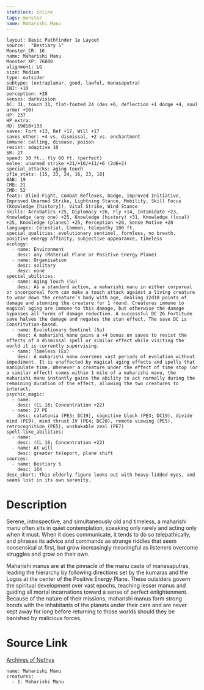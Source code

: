```yaml
---
statblock: inline
tags: monster
name: Maharishi Manu
---
```

```statblock
layout: Basic Pathfinder 1e Layout
source:  "Bestiary 5"
Monster_CR: 16
name: Maharishi Manu
Monster_XP: 76800
alignment: LG
size: Medium
type: outsider
subtype: (extraplanar, good, lawful, manasaputra)
INI: +10
perception: +28
senses: darkvision
AC: 31, touch 31, flat-footed 24 (dex +6, deflection +1 dodge +4, soul armor +10)
HP: 237
HP_extra: 
HD: 19d10+133
saves: Fort +13, Ref +17, Will +17
saves_other: +4 vs. dismissal, +2 vs. enchantment
immune: calling, disease, poison
resist: adaptive 10
SR: 27
speed: 30 ft., fly 60 ft. (perfect)
melee: unarmed strike +21/+16/+11/+6 (2d6+2)
special_attacks: aging touch
pf1e_stats: [15, 23, 24, 16, 23, 18]
BAB: 19
CMB: 21
CMD: 52
feats: Blind-Fight, Combat Reflexes, Dodge, Improved Initiative, Improved Unarmed Strike, Lightning Stance, Mobility, Skill Focus (Knowledge [history]), Vital Strike, Wind Stance
skills: Acrobatics +25, Diplomacy +26, Fly +14, Intimidate +23, Knowledge (any one) +25, Knowledge (history) +31, Knowledge (local) +25, Knowledge (planes) +25, Perception +28, Sense Motive +28
languages: Celestial, Common, telepathy 100 ft.
special_qualities: evolutionary sentinel, formless, no breath, positive energy affinity, subjective appearance, timeless
ecology:
  - name: Environment
    desc: any (Material Plane or Positive Energy Plane)
  - name: Organisation
    desc: solitary
    desc: none
special_abilities:
  - name: Aging Touch (Su)
    desc: As a standard action, a maharishi manu in either corporeal or incorporeal form can make a touch attack against a living creature to wear down the creature’s body with age, dealing 12d10 points of damage and stunning the creature for 1 round. Creatures immune to magical aging are immune to this damage, but otherwise the damage bypasses all forms of damage reduction. A successful DC 26 Fortitude save halves the damage and negates the stun effect. The save DC is Constitution-based.
  - name: Evolutionary Sentinel (Su)
    desc: A maharishi manu gains a +4 bonus on saves to resist the effects of a dismissal spell or similar effect while visiting the world it is currently supervising.
  - name: Timeless (Ex)
    desc: A maharishi manu oversees vast periods of evolution without impediment. It is unaffected by magical aging effects and spells that manipulate time. Whenever a creature under the effect of time stop (or a similar effect) comes within 1 mile of a maharishi manu, the maharishi manu instantly gains the ability to act normally during the remaining duration of the effect, allowing the two creatures to interact.
psychic_magic:
  - name:
    desc: (CL 16; Concentration +22)
  - name: 27 PE
    desc: catatonia (PE3; DC19), cognitive block (PE3; DC19), divide mind (PE9), mind thrust IV (PE4; DC20), remote viewing (PE5), retrocognition (PE5), unshakable zeal (PE7)
spell-like_abilities:
  - name:
    desc: (CL 16; Concentration +22)
  - name: At will
    desc: greater teleport, plane shift
sources:
  - name: Bestiary 5
    desc: 164
desc_short: This elderly figure looks out with heavy-lidded eyes, and seems lost in its own serenity.
```
# Description
Serene, introspective, and simultaneously old and timeless, a maharishi manu often sits in quiet contemplation, speaking only rarely and acting only when it must. When it does communicate, it tends to do so telepathically, and phrases its advice and commands as strange riddles that seem nonsensical at first, but grow increasingly meaningful as listeners overcome struggles and grow on their own.

 Maharishi manus are at the pinnacle of the manu caste of manasaputras, leading the hierarchy by following directions set by the kumaras and the Logos at the center of the Positive Energy Plane. These outsiders govern the spiritual development over vast epochs, teaching lesser manus and guiding all mortal incarnations toward a sense of perfect enlightenment. Because of the nature of their missions, maharishi manus form strong bonds with the inhabitants of the planets under their care and are never kept away for long before returning to those worlds should they be banished by malicious forces.
# Source Link
[Archives of Nethys](https://aonprd.com/MonsterDisplay.aspx?ItemName=Maharishi%20Manu)
```encounter-table
name: Maharishi Manu
creatures:
  - 1: Maharishi Manu
```
